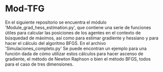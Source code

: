 # Mod-TFG
En el siguiente repositorio se encuentra el módulo 'Module_grad_hess_estimation.py', que contiene una serie de funciones útiles para calcular las posiciones de los agentes en el contexto de búsquedad de máximos, así como para estimar gradiente y hessiano y para hacer el cálculo del algoritmo BFGS. En el archivo 'Simulaciones_completo.py' Se puede encontran un ejemplo para una función dada de cómo utilizar estos cálculos para hacer ascenso de gradiente, el método de Newton Raphson o bien el método BFGS, todos para el caso de tres dimensiones.
